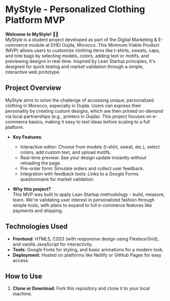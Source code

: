 # MyStyle - Personalized Clothing Platform MVP

**Welcome to MyStyle!** 👕✨  
MyStyle is a student project developed as part of the Digital Marketing & E-commerce module at EHEI Oujda, Morocco. This Minimum Viable Product (MVP) allows users to customize clothing items like t-shirts, sweats, caps, and tote bags by selecting models, colors, adding text or motifs, and previewing designs in real-time. Inspired by Lean Startup principles, it's designed for quick testing and market validation through a simple, interactive web prototype.

## Project Overview
MyStyle aims to solve the challenge of accessing unique, personalized clothing in Morocco, especially in Oujda. Users can express their personality by creating custom designs, which are then printed on-demand via local partnerships (e.g., printers in Oujda). This project focuses on e-commerce basics, making it easy to test ideas before scaling to a full platform.

- **Key Features**:
  - Interactive editor: Choose from models (t-shirt, sweat, etc.), select colors, add custom text, and upload motifs.
  - Real-time preview: See your design update instantly without reloading the page.
  - Pre-order form: Simulate orders and collect user feedback.
  - Integration with feedback tools: Links to a Google Forms questionnaire for market validation.
  
- **Why this project?**  
  This MVP was built to apply Lean Startup methodology – build, measure, learn. We're validating user interest in personalized fashion through simple tools, with plans to expand to full e-commerce features like payments and shipping.

## Technologies Used
- **Frontend**: HTML5, CSS3 (with responsive design using Flexbox/Grid), and vanilla JavaScript for interactivity.
- **Tools**: Google Fonts for styling, and basic animations for a modern look.
- **Deployment**: Hosted on platforms like Netlify or GitHub Pages for easy access.

## How to Use
1. **Clone or Download**: Fork this repository and clone it to your local machine.
